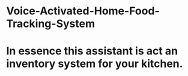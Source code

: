 # Voice-Activated-Home-Food-Tracking-System #
# In essence this assistant is act an inventory system for your kitchen. #
